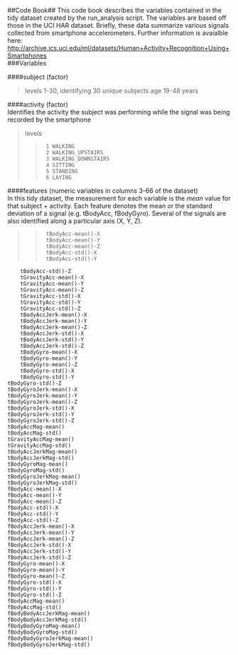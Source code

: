 ##Code Book##
This code book describes the variables contained in the tidy dataset created by the run_analysis script. The variables are based off those in the UCI HAR dataset. Briefly, these data summarize various signals collected from smartphone accelerometers. Further information is avaialble here: http://archive.ics.uci.edu/ml/datasets/Human+Activity+Recognition+Using+Smartphones   
###Variables

####subject (factor)  
>    levels 1-30, identifying 30 unique subjects age 19-48 years
    

####activity (factor)  
Identifies the activity the subject was performing while the signal was being recorded by the smartphone     
>    levels   
>>      1 WALKING  
>>      2 WALKING_UPSTAIRS  
>>      3 WALKING_DOWNSTAIRS  
>>      4 SITTING  
>>      5 STANDING  
>>      6 LAYING  
         
####features (numeric variables in columns 3-66 of the dataset)   
In this tidy dataset, the measurement for each variable is the _mean_ value for that subject + activity. Each feature denotes the mean or the standard deviation of a signal (e.g. tBodyAcc, fBodyGyro). Several of the signals are also identified along a particular axis (X, Y, Z).      
>>      tBodyAcc-mean()-X  
>>      tBodyAcc-mean()-Y  
>>      tBodyAcc-mean()-Z    
>>      tBodyAcc-std()-X  
>>      tBodyAcc-std()-Y  
        tBodyAcc-std()-Z  
        tGravityAcc-mean()-X  
        tGravityAcc-mean()-Y  
        tGravityAcc-mean()-Z  
        tGravityAcc-std()-X  
        tGravityAcc-std()-Y  
        tGravityAcc-std()-Z  
        tBodyAccJerk-mean()-X  
        tBodyAccJerk-mean()-Y  
        tBodyAccJerk-mean()-Z  
        tBodyAccJerk-std()-X  
        tBodyAccJerk-std()-Y  
        tBodyAccJerk-std()-Z  
        tBodyGyro-mean()-X  
        tBodyGyro-mean()-Y  
        tBodyGyro-mean()-Z  
        tBodyGyro-std()-X  
        tBodyGyro-std()-Y  
    tBodyGyro-std()-Z  
    tBodyGyroJerk-mean()-X  
    tBodyGyroJerk-mean()-Y  
    tBodyGyroJerk-mean()-Z  
    tBodyGyroJerk-std()-X  
    tBodyGyroJerk-std()-Y  
    tBodyGyroJerk-std()-Z  
    tBodyAccMag-mean()  
    tBodyAccMag-std()  
    tGravityAccMag-mean()  
    tGravityAccMag-std()  
    tBodyAccJerkMag-mean()  
    tBodyAccJerkMag-std()  
    tBodyGyroMag-mean()  
    tBodyGyroMag-std()  
    tBodyGyroJerkMag-mean()  
    tBodyGyroJerkMag-std()  
    fBodyAcc-mean()-X  
    fBodyAcc-mean()-Y  
    fBodyAcc-mean()-Z  
    fBodyAcc-std()-X  
    fBodyAcc-std()-Y  
    fBodyAcc-std()-Z  
    fBodyAccJerk-mean()-X  
    fBodyAccJerk-mean()-Y  
    fBodyAccJerk-mean()-Z  
    fBodyAccJerk-std()-X  
    fBodyAccJerk-std()-Y  
    fBodyAccJerk-std()-Z  
    fBodyGyro-mean()-X  
    fBodyGyro-mean()-Y  
    fBodyGyro-mean()-Z  
    fBodyGyro-std()-X  
    fBodyGyro-std()-Y  
    fBodyGyro-std()-Z  
    fBodyAccMag-mean()  
    fBodyAccMag-std()  
    fBodyBodyAccJerkMag-mean()  
    fBodyBodyAccJerkMag-std()  
    fBodyBodyGyroMag-mean()  
    fBodyBodyGyroMag-std()  
    fBodyBodyGyroJerkMag-mean()  
    fBodyBodyGyroJerkMag-std()  
